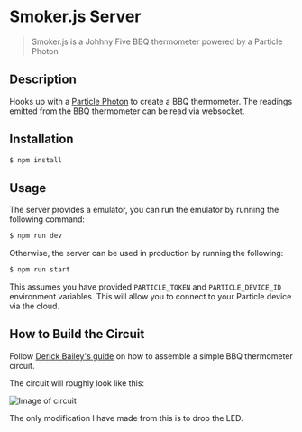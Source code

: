 # Smoker.js Server

> Smoker.js is a Johhny Five BBQ thermometer powered by a Particle Photon

## Description

Hooks up with a [Particle Photon](https://store.particle.io/) to create a BBQ thermometer. The readings emitted from the BBQ thermometer can be read via websocket.

## Installation

```bash
$ npm install
```

## Usage

The server provides a emulator, you can run the emulator by running the following command:

```bash
$ npm run dev
```

Otherwise, the server can be used in production by running the following:

```bash
$ npm run start
```

This assumes you have provided `PARTICLE_TOKEN` and `PARTICLE_DEVICE_ID` environment variables. This will allow you to connect to your Particle device via the cloud.

## How to Build the Circuit

Follow [Derick Bailey's guide](https://www.safaribooksonline.com/blog/2013/07/25/an-arduino-powered-bbq-thermometer/) on how to assemble a simple BBQ thermometer circuit.

The circuit will roughly look like this:

![Image of circuit](http://blog.safaribooksonline.com/wp-content/uploads/2013/07/audio-input-jack-connection.jpg)

The only modification I have made from this is to drop the LED.
